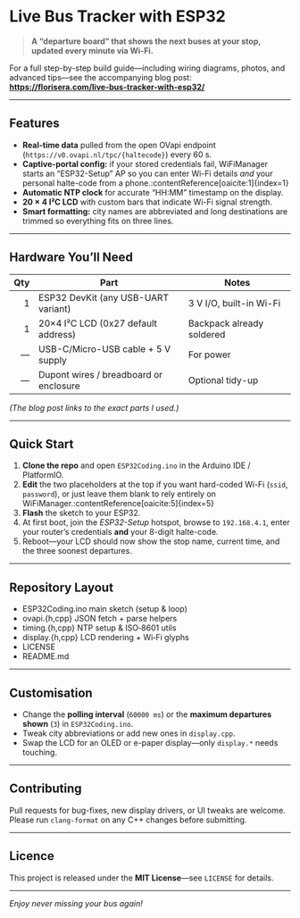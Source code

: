 # Live Bus Tracker with ESP32

> **A  “departure board” that shows the next buses at your stop, updated every minute via Wi-Fi.**

For a full step-by-step build guide—including wiring diagrams, photos, and advanced tips—see the accompanying blog post: 
**<https://florisera.com/live-bus-tracker-with-esp32/>**

---

## Features

- **Real-time data** pulled from the open OVapi endpoint (`https://v0.ovapi.nl/tpc/{haltecode}`) every 60 s.
- **Captive-portal config:** if your stored credentials fail, WiFiManager starts an “ESP32-Setup” AP so you can enter Wi-Fi details *and* your personal halte-code from a phone.:contentReference[oaicite:1]{index=1}  
- **Automatic NTP clock** for accurate “HH:MM” timestamp on the display.
- **20 × 4 I²C LCD** with custom bars that indicate Wi-Fi signal strength.
- **Smart formatting:** city names are abbreviated and long destinations are trimmed so everything fits on three lines.

---

## Hardware You’ll Need

| Qty | Part                                   | Notes |
|---:|----------------------------------------|-------|
| 1  | ESP32 DevKit (any USB-UART variant)    | 3 V I/O, built-in Wi-Fi |
| 1  | 20×4 I²C LCD (0x27 default address)    | Backpack already soldered |
| —  | USB-C/Micro-USB cable + 5 V supply     | For power |
| —  | Dupont wires / breadboard or enclosure | Optional tidy-up |

*(The blog post links to the exact parts I used.)*

---

## Quick Start

1. **Clone the repo** and open `ESP32Coding.ino` in the Arduino IDE / PlatformIO.  
2. **Edit** the two placeholders at the top if you want hard-coded Wi-Fi (`ssid`, `password`), or just leave them blank to rely entirely on WiFiManager.:contentReference[oaicite:5]{index=5}  
3. **Flash** the sketch to your ESP32.  
4. At first boot, join the *ESP32-Setup* hotspot, browse to `192.168.4.1`, enter your router’s credentials **and** your 8-digit halte-code.  
5. Reboot—your LCD should now show the stop name, current time, and the three soonest departures.

---

## Repository Layout
- ESP32Coding.ino        main sketch (setup & loop)
- ovapi.{h,cpp}          JSON fetch + parse helpers
- timing.{h,cpp}         NTP setup & ISO‑8601 utils
- display.{h,cpp}        LCD rendering + Wi‑Fi glyphs
- LICENSE
- README.md

---

## Customisation

- Change the **polling interval** (`60000 ms`) or the **maximum departures shown** (`3`) in `ESP32Coding.ino`.  
- Tweak city abbreviations or add new ones in `display.cpp`.  
- Swap the LCD for an OLED or e-paper display—only `display.*` needs touching.

---

## Contributing

Pull requests for bug-fixes, new display drivers, or UI tweaks are welcome. Please run `clang-format` on any C++ changes before submitting.

---

## Licence

This project is released under the **MIT License**—see `LICENSE` for details.

---

*Enjoy never missing your bus again!*

